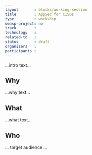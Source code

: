 ```yaml
---
layout       : blocks/working-session
title        : AppSec for CISOs
type         : workshop
owasp-project: no
track        :
technology   :
related-to   :
status       : draft
organizers   :
participants :
---
```


...intro text...

## Why

...why text...

## What

...what text...

## Who

... target audience ...